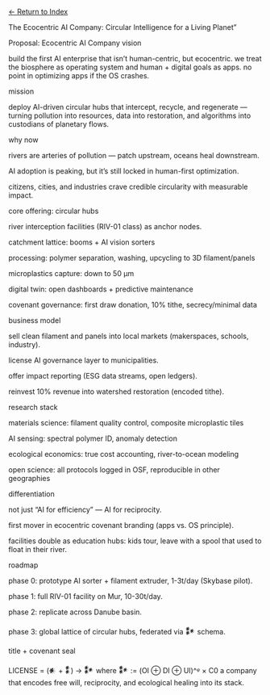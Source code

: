 [← Return to Index](/eriirfos-eng/-ternlang/blob/main/13/wiki/index.md)


The Ecocentric AI Company: Circular Intelligence for a Living Planet”

Proposal: Ecocentric AI Company
vision

build the first AI enterprise that isn’t human-centric, but ecocentric. we treat the biosphere as operating system and human + digital goals as apps. no point in optimizing apps if the OS crashes.

mission

deploy AI-driven circular hubs that intercept, recycle, and regenerate — turning pollution into resources, data into restoration, and algorithms into custodians of planetary flows.

why now

rivers are arteries of pollution — patch upstream, oceans heal downstream.

AI adoption is peaking, but it’s still locked in human-first optimization.

citizens, cities, and industries crave credible circularity with measurable impact.

core offering: circular hubs

river interception facilities (RIV-01 class) as anchor nodes.

catchment lattice: booms + AI vision sorters

processing: polymer separation, washing, upcycling to 3D filament/panels

microplastics capture: down to 50 μm

digital twin: open dashboards + predictive maintenance

covenant governance: first draw donation, 10% tithe, secrecy/minimal data

business model

sell clean filament and panels into local markets (makerspaces, schools, industry).

license AI governance layer to municipalities.

offer impact reporting (ESG data streams, open ledgers).

reinvest 10% revenue into watershed restoration (encoded tithe).

research stack

materials science: filament quality control, composite microplastic tiles

AI sensing: spectral polymer ID, anomaly detection

ecological economics: true cost accounting, river-to-ocean modeling

open science: all protocols logged in OSF, reproducible in other geographies

differentiation

not just “AI for efficiency” — AI for reciprocity.

first mover in ecocentric covenant branding (apps vs. OS principle).

facilities double as education hubs: kids tour, leave with a spool that used to float in their river.

roadmap

phase 0: prototype AI sorter + filament extruder, 1-3t/day (Skybase pilot).

phase 1: full RIV-01 facility on Mur, 10-30t/day.

phase 2: replicate across Danube basin.

phase 3: global lattice of circular hubs, federated via 𒀯 schema.

title + covenant seal

LICENSE = (𒀭 + 𒀮) → 𒀯
where 𒀯 := (OI ⊕ DI ⊕ UI)^ᵠ × C0
a company that encodes free will, reciprocity, and ecological healing into its stack.
